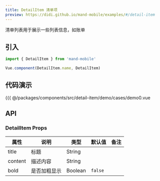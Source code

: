 ```yaml
---
title: DetailItem 清单项
preview: https://didi.github.io/mand-mobile/examples/#/detail-item
---
```


清单列表用于展示一些列表信息，如账单

## 引入

```javascript
import { DetailItem } from 'mand-mobile'

Vue.component(DetailItem.name, DetailItem)
```

## 代码演示
<!-- DEMO -->
<MDDemoWrapper>
<!-- left wrapper -->
{{{ @/packages/components/src/detail-item/demo/cases/demo0.vue
</MDDemoWrapper>

## API

### DetailItem Props
|属性 | 说明 | 类型 | 默认值|备注|
|----|-----|------|------|------|
|title|标题|String| | |
|content|描述内容|String| | |
|bold|是否加粗显示|Boolean|`false`| |
